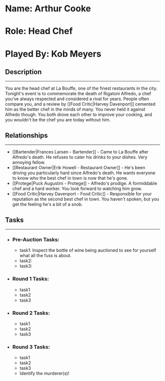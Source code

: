# Name: Arthur Cooke
# Role: Head Chef
# Played By: Kob Meyers

## Description
---
You are the head chef at La Bouffe, one of the finest restaurants in the city. Tonight's event is to commemorate the death of Rigatoni Alfredo, a chef you've always respected and considered a rival for years. People often compare you, and a review by [[Food Critic|Harvey Davenport]] cemented him as the better chef in the minds of many. You never held it against Alfredo though. You both drove each other to improve your cooking, and you wouldn't be the chef you are today without him.

## Relationships
---
- [[Bartender|Frances Larsen - Bartender]]  - Came to La Bouffe after Alfredo's death. He refuses to cater his drinks to your dishes. Very annoying fellow.
- [[Restaurant Owner|Erik Howell - Restaurant Owner]]  - He's been driving you particularly hard since Alfredo's death. He wants everyone to know who the best chef in town is now that he's gone.
- [[Protege|Puck Augustini - Protege]] - Alfredo's prodige. A formiddable chef and a hard worker. You look forward to watching him grow.
- [[Food Critic|Harvey Davenport - Food Critic]] - Responsible for your reputation as the second best chef in town. You haven't spoken, but you get the feeling he's a bit of a snob.

## Tasks
___
- ### Pre-Auction Tasks: 
	- task1:  Inspect the bottle of wine being auctioned to see for yourself what all the fuss is about.
	- task2:
	- task3:
- ### Round 1 Tasks:
	- task1
	- task2
	- task3
- ### Round 2 Tasks:
	- task1
	- task2
	- task3
- ### Round 3 Tasks:
	- task1
	- task2
	- task3
	- Identify the murderer(s)!